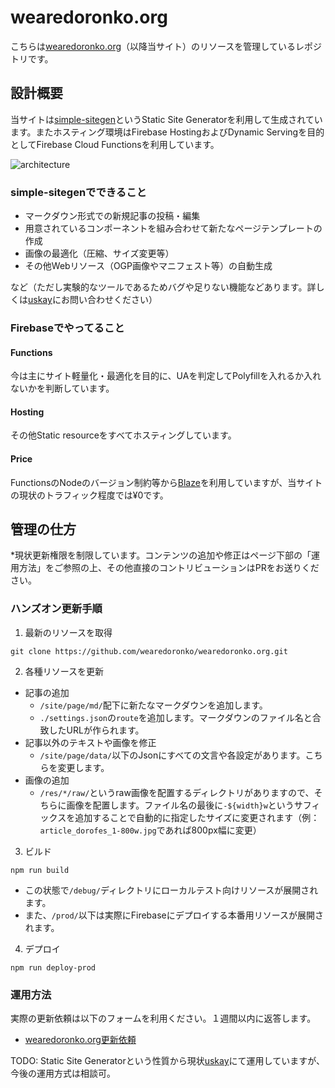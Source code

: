 # wearedoronko.org

こちらは[wearedoronko.org](https://wearedoronko.org)（以降当サイト）のリソースを管理しているレポジトリです。

## 設計概要
当サイトは[simple-sitegen](https://github.com/uskay/simple-sitegen)というStatic Site Generatorを利用して生成されています。またホスティング環境はFirebase HostingおよびDynamic Servingを目的としてFirebase Cloud Functionsを利用しています。

![architecture](https://cdn.glitch.com/98449704-33d8-49b2-88f2-aa6d2aeba5d3%2FScreen%20Shot%202021-04-02%20at%2010.40.06.png?v=1617327640616)

### simple-sitegenでできること

- マークダウン形式での新規記事の投稿・編集
- 用意されているコンポーネントを組み合わせて新たなページテンプレートの作成
- 画像の最適化（圧縮、サイズ変更等）
- その他Webリソース（OGP画像やマニフェスト等）の自動生成

など（ただし実験的なツールであるためバグや足りない機能などあります。詳しくは[uskay](https://github.com/uskay)にお問い合わせください）

### Firebaseでやってること

#### Functions
今は主にサイト軽量化・最適化を目的に、UAを判定してPolyfillを入れるか入れないかを判断しています。

#### Hosting
その他Static resourceをすべてホスティングしています。

#### Price
FunctionsのNodeのバージョン制約等から[Blaze](https://firebase.google.com/pricing)を利用していますが、当サイトの現状のトラフィック程度では¥0です。

## 管理の仕方
*現状更新権限を制限しています。コンテンツの追加や修正はページ下部の「運用方法」をご参照の上、その他直接のコントリビューションはPRをお送りください。

### ハンズオン更新手順

1. 最新のリソースを取得
```
git clone https://github.com/wearedoronko/wearedoronko.org.git
```

2. 各種リソースを更新
- 記事の追加
  - `/site/page/md/`配下に新たなマークダウンを追加します。
  - `./settings.json`の`route`を追加します。マークダウンのファイル名と合致したURLが作られます。
- 記事以外のテキストや画像を修正
  - `/site/page/data/`以下のJsonにすべての文言や各設定があります。こちらを変更します。
- 画像の追加
  - `/res/*/raw/`というraw画像を配置するディレクトリがありますので、そちらに画像を配置します。ファイル名の最後に`-${width}w`というサフィックスを追加することで自動的に指定したサイズに変更されます（例：`article_dorofes_1-800w.jpg`であれば800px幅に変更）

3. ビルド
```
npm run build
```
- この状態で`/debug/`ディレクトリにローカルテスト向けリソースが展開されます。
- また、`/prod/`以下は実際にFirebaseにデプロイする本番用リソースが展開されます。

4. デプロイ
```
npm run deploy-prod
```

### 運用方法

実際の更新依頼は以下のフォームを利用ください。１週間以内に返答します。

- [wearedoronko.org更新依頼](https://forms.gle/RAxThh9UW1Shj5AJ7)

TODO: Static Site Generatorという性質から現状[uskay](https://github.com/uskay)にて運用していますが、今後の運用方式は相談可。
